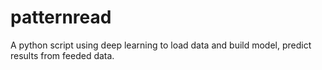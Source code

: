 # patternread
A python script using deep learning to load data and build model, predict results from feeded data.
